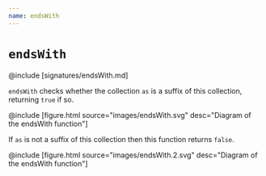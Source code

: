 ```yaml
---
name: endsWith
---
```


# `endsWith`

@include [signatures/endsWith.md]

`endsWith` checks whether the collection `as` is a suffix of this collection, returning `true` if so.

@include [figure.html source="images/endsWith.svg" desc="Diagram of the endsWith function"]

If `as` is not a suffix of this collection then this function returns `false`.

@include [figure.html source="images/endsWith.2.svg" desc="Diagram of the endsWith function"]
